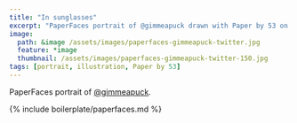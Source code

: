 ```yaml
---
title: "In sunglasses"
excerpt: "PaperFaces portrait of @gimmeapuck drawn with Paper by 53 on an iPad."
image: 
  path: &image /assets/images/paperfaces-gimmeapuck-twitter.jpg 
  feature: *image
  thumbnail: /assets/images/paperfaces-gimmeapuck-twitter-150.jpg
tags: [portrait, illustration, Paper by 53]
---
```


PaperFaces portrait of [@gimmeapuck](https://twitter.com/gimmeapuck).

{% include boilerplate/paperfaces.md %}
